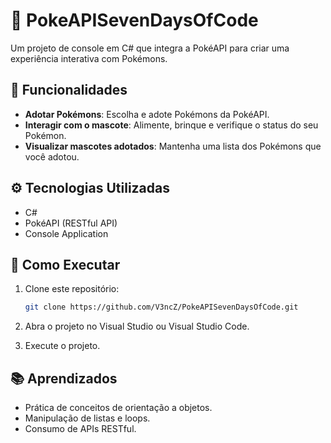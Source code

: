 # 🐾 PokeAPISevenDaysOfCode

Um projeto de console em C# que integra a PokéAPI para criar uma experiência interativa com Pokémons.

## 📌 Funcionalidades

- **Adotar Pokémons**: Escolha e adote Pokémons da PokéAPI.
- **Interagir com o mascote**: Alimente, brinque e verifique o status do seu Pokémon.
- **Visualizar mascotes adotados**: Mantenha uma lista dos Pokémons que você adotou.

## ⚙️ Tecnologias Utilizadas

- C#
- PokéAPI (RESTful API)
- Console Application

## 🚀 Como Executar

1. Clone este repositório:
   ```bash
   git clone https://github.com/V3ncZ/PokeAPISevenDaysOfCode.git
   ```
   
2. Abra o projeto no Visual Studio ou Visual Studio Code.

3. Execute o projeto.

## 📚 Aprendizados
- Prática de conceitos de orientação a objetos.
- Manipulação de listas e loops.
- Consumo de APIs RESTful.

